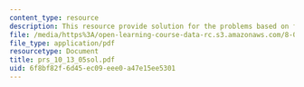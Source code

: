 ```yaml
---
content_type: resource
description: This resource provide solution for the problems based on friction.
file: /media/https%3A/open-learning-course-data-rc.s3.amazonaws.com/8-01l-physics-i-classical-mechanics-fall-2005/6f8bf82f6d45ec09eee0a47e15ee5301_prs_10_13_05sol.pdf
file_type: application/pdf
resourcetype: Document
title: prs_10_13_05sol.pdf
uid: 6f8bf82f-6d45-ec09-eee0-a47e15ee5301
---
```

